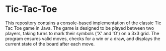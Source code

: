# Tic-Tac-Toe
This repository contains a console-based implementation of the classic Tic Tac Toe game in Java.
The game is designed to be played between two players, taking turns to mark their symbols ('X' and 'O') on a 3x3 grid.
The program ensures valid moves, checks for a win or a draw, and displays the current state of the board after each move.
